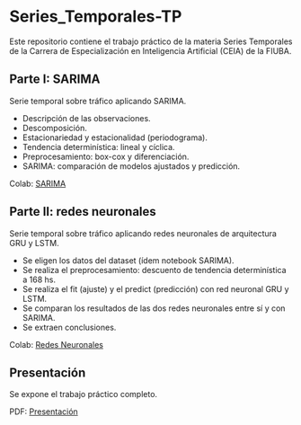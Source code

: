 # Series_Temporales-TP
Este repositorio contiene el trabajo práctico de la materia Series Temporales de la Carrera de Especialización en Inteligencia Artificial (CEIA) de la FIUBA.

## Parte I: SARIMA

Serie temporal sobre tráfico aplicando SARIMA.

* Descripción de las observaciones.
* Descomposición.
* Estacionariedad y estacionalidad (periodograma).
* Tendencia determinística: lineal y cíclica.
* Preprocesamiento: box-cox y diferenciación.
* SARIMA: comparación de modelos ajustados y predicción.

Colab: [SARIMA](https://github.com/AnahiBazet/Series_Temporales-TP/blob/main/TPSeriesTemporales-SARIMA.ipynb)

## Parte II: redes neuronales

Serie temporal sobre tráfico aplicando redes neuronales de arquitectura GRU y LSTM.

* Se eligen los datos del dataset (ídem notebook SARIMA).
* Se realiza el preprocesamiento: descuento de tendencia determinística a 168 hs.
* Se realiza el fit (ajuste) y el predict (predicción) con red neuronal GRU y LSTM.
* Se comparan los resultados de las dos redes neuronales entre sí y con SARIMA.
* Se extraen conclusiones.

Colab: [Redes Neuronales](https://github.com/AnahiBazet/Series_Temporales-TP/blob/main/TPSeriesTemporales-RedesNeuronales.ipynb)

## Presentación

Se expone el trabajo práctico completo.

PDF: [Presentación](https://github.com/AnahiBazet/Series_Temporales-TP/blob/main/Presentaci%C3%B3n/Series%20Temporales%20-%20Tr%C3%A1fico.pdf)
